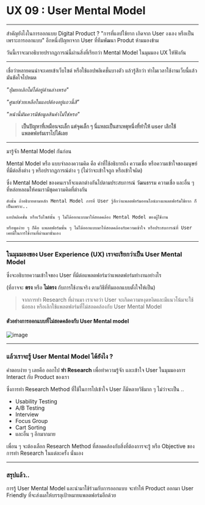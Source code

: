 # UX 09 : User Mental Model
---

สำคัญยังไงในการออกแบบ Digital Product ?
"การที่แอปใช้ยาก เกิดจาก User งงเอง หรือเป็นเพราะการออกแบบ"
อีกหนึ่งปัญหาจาก User ที่ทีมพัฒนา Produt ห้ามมองข้าม

วันนี้เราจะมาอธิบายปรากฎการณ์นี้ผ่านสิ่งที่เรียกว่า Mental Model ในมุมมอง UX ให้ฟังกัน

---
เชื่อว่าหลายคนน่าจะเคยเข้าเว็บไซต์ หรือใช้แอปพลิเคชั่นบางตัว แล้วรู้สึกว่า
ทำไมเวลาใช้งานเว็บนี้แล้ว มันขัดใจไปหมด




*"ปุ่มยกเลิกไม่ได้อยู่ด้านล่างหรอ"*

*"ศูนย์ช่วยเหลือในแอปต้องอยู่แถวนี้สิ"*

*"หน้านี้มันควรมีข้อมูลสินค้าไม่ใช่หรอ"*

>**เป็นปัญหาที่เหมือนจะเล็ก แต่จุดเล็ก ๆ นี่แหละเป็นสาเหตุหนึ่งที่ทำให้ user เลิกใช้แพลตฟอร์มเราไปได้เลย**


---

มารู้จัก Mental Model กันก่อน

Mental Model หรือ แบบจำลองความคิด 
คือ คำที่ใช้อธิบายถึง ความเชื่อ หรือความเข้าใจของมนุษย์ที่มีต่อสิ่งต่าง ๆ หรือปรากฏการณ์ต่าง ๆ (ไม่ว่าจะเข้าใจถูก หรือเข้าใจผิด)

ซึ่ง Mental Model ของคนเราก็จะแตกต่างกันไปตามประสบการณ์ วัฒนธรรม ความเชื่อ และอื่น ๆ ที่หล่อหลอมให้คนเรามีชุดความคิดที่ต่างกัน 

``` 
ดังนั้น ถ้าอธิบายตามหลัก Mental Model การที่ User รู้สึกว่าแพลตฟอร์มออนไลน์บางแพลตฟอร์มใช้ยาก ก็เป็นเพราะ..

แอปพลิเคชั่น หรือเว็บไซต์นั้น ๆ ไม่ได้ออกแบบมาให้สอดคล้อง Mental Model ของผู้ใช้งาน

หรือพูดง่าย ๆ ก็คือ แพลตฟอร์มนั้น ๆ ไม่ได้ออกแบบมาให้สอดคล้องกับความเข้าใจ หรือประสบการณ์ที่ User เคยมีในการใช้งานที่ผ่านมานั่นเอง
``` 
---

### ในมุมมองของ User Experience (UX) เราจะเรียกว่าเป็น User Mental Model 

ซึ่งจะอธิบายความเข้าใจของ User ที่มีต่อแพลตฟอร์มว่าแพลตฟอร์มทำงานอย่างไร

(ที่อาจจะ **ตรง** หรือ **ไม่ตรง** กับการใช้งานจริง 
ตามวิธีที่ทีมออกแบบตั้งใจให้เป็น)

> จากการทำ Research ที่ผ่านมา เราเจอว่า User จะเกิดความหงุดหงิดและมีแนวโน้มจะใช้น้อยลง หรือเลิกใช้แพลตฟอร์มที่ไม่สอดคล้องกับ User Mental Model 

#### ตัวอย่างการออกแบบที่ไม่สอดคล้องกับ User Mental model 


![image](https://sv1.picz.in.th/images/2022/08/08/XATvbN.png)

---
### แล้วเราจะรู้ User Mental Model ได้ยังไง ?

คำตอบง่าย ๆ เลยคือ ออกไป **ทำ Research** เพื่อทำความรู้จัก และเข้าใจ User ในมุมมองการ Interact กับ Product ของเรา

ซึ่งการทำ Research Method ที่ใช้ในการไปเข้าใจ User ก็มีหลายวิธีมาก ๆ ไม่ว่าจะเป็น ..

- Usability Testing
- A/B Testing
- Interview
- Focus Group
- Cart Sorting
- และอื่น ๆ อีกมากมาย

เพื่อน ๆ จะต้องเลือก Research Method ที่สอดคล้องกับสิ่งที่ต้องการจะรู้ หรือ Objective ของการทำ Research ในแต่ละครั้ง นั่นเอง




---
### สรุปแล้ว..
การรู้ User Mental Model และนำมาใช้ร่วมกับการออกแบบ
จะทำให้ Product ออกมา User Friendly 
ที่จะส่งผลให้บรรลุเป้าหมายแพลตฟอร์มอีกด้วย 

